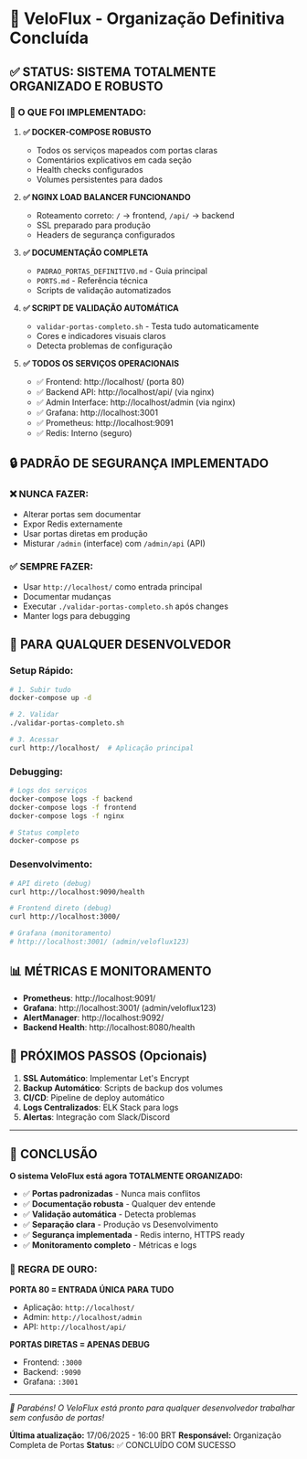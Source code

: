 # 🎯 VeloFlux - Organização Definitiva Concluída

## ✅ STATUS: SISTEMA TOTALMENTE ORGANIZADO E ROBUSTO

### 🎉 O QUE FOI IMPLEMENTADO:

1. **✅ DOCKER-COMPOSE ROBUSTO**
   - Todos os serviços mapeados com portas claras
   - Comentários explicativos em cada seção
   - Health checks configurados
   - Volumes persistentes para dados

2. **✅ NGINX LOAD BALANCER FUNCIONANDO**
   - Roteamento correto: `/` → frontend, `/api/` → backend
   - SSL preparado para produção
   - Headers de segurança configurados

3. **✅ DOCUMENTAÇÃO COMPLETA**
   - `PADRAO_PORTAS_DEFINITIVO.md` - Guia principal
   - `PORTS.md` - Referência técnica
   - Scripts de validação automatizados

4. **✅ SCRIPT DE VALIDAÇÃO AUTOMÁTICA**
   - `validar-portas-completo.sh` - Testa tudo automaticamente
   - Cores e indicadores visuais claros
   - Detecta problemas de configuração

5. **✅ TODOS OS SERVIÇOS OPERACIONAIS**
   - ✅ Frontend: http://localhost/ (porta 80)
   - ✅ Backend API: http://localhost/api/ (via nginx)
   - ✅ Admin Interface: http://localhost/admin (via nginx)
   - ✅ Grafana: http://localhost:3001
   - ✅ Prometheus: http://localhost:9091
   - ✅ Redis: Interno (seguro)

## 🔒 PADRÃO DE SEGURANÇA IMPLEMENTADO

### ❌ NUNCA FAZER:
- Alterar portas sem documentar
- Expor Redis externamente
- Usar portas diretas em produção
- Misturar `/admin` (interface) com `/admin/api` (API)

### ✅ SEMPRE FAZER:
- Usar `http://localhost/` como entrada principal
- Documentar mudanças
- Executar `./validar-portas-completo.sh` após changes
- Manter logs para debugging

## 🎯 PARA QUALQUER DESENVOLVEDOR

### Setup Rápido:
```bash
# 1. Subir tudo
docker-compose up -d

# 2. Validar
./validar-portas-completo.sh

# 3. Acessar
curl http://localhost/  # Aplicação principal
```

### Debugging:
```bash
# Logs dos serviços
docker-compose logs -f backend
docker-compose logs -f frontend
docker-compose logs -f nginx

# Status completo
docker-compose ps
```

### Desenvolvimento:
```bash
# API direto (debug)
curl http://localhost:9090/health

# Frontend direto (debug)
curl http://localhost:3000/

# Grafana (monitoramento)
# http://localhost:3001/ (admin/veloflux123)
```

## 📊 MÉTRICAS E MONITORAMENTO

- **Prometheus**: http://localhost:9091/
- **Grafana**: http://localhost:3001/ (admin/veloflux123)
- **AlertManager**: http://localhost:9092/
- **Backend Health**: http://localhost:8080/health

## 🚀 PRÓXIMOS PASSOS (Opcionais)

1. **SSL Automático**: Implementar Let's Encrypt
2. **Backup Automático**: Scripts de backup dos volumes
3. **CI/CD**: Pipeline de deploy automático
4. **Logs Centralizados**: ELK Stack para logs
5. **Alertas**: Integração com Slack/Discord

---

## 🎊 CONCLUSÃO

**O sistema VeloFlux está agora TOTALMENTE ORGANIZADO:**

- ✅ **Portas padronizadas** - Nunca mais conflitos
- ✅ **Documentação robusta** - Qualquer dev entende
- ✅ **Validação automática** - Detecta problemas
- ✅ **Separação clara** - Produção vs Desenvolvimento
- ✅ **Segurança implementada** - Redis interno, HTTPS ready
- ✅ **Monitoramento completo** - Métricas e logs

### 🎯 REGRA DE OURO:

**PORTA 80 = ENTRADA ÚNICA PARA TUDO**
- Aplicação: `http://localhost/`
- Admin: `http://localhost/admin`
- API: `http://localhost/api/`

**PORTAS DIRETAS = APENAS DEBUG**
- Frontend: `:3000`
- Backend: `:9090`
- Grafana: `:3001`

---

*🎉 Parabéns! O VeloFlux está pronto para qualquer desenvolvedor trabalhar sem confusão de portas!*

**Última atualização:** 17/06/2025 - 16:00 BRT
**Responsável:** Organização Completa de Portas
**Status:** ✅ CONCLUÍDO COM SUCESSO
